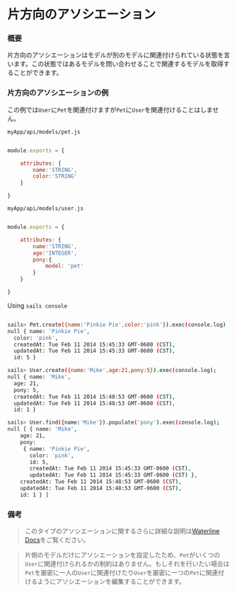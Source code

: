 # 片方向のアソシエーション
### 概要

片方向のアソシエーションはモデルが別のモデルに関連付けられている状態を言います。この状態ではあるモデルを問い合わせることで関連するモデルを取得することができます。

### 片方向のアソシエーションの例

この例では`User`に`Pet`を関連付けますが`Pet`に`User`を関連付けることはしません。

`myApp/api/models/pet.js`

```javascript

module.exports = {

	attributes: {
		name:'STRING',
		color:'STRING'
	}

}

```

`myApp/api/models/user.js`

```javascript

module.exports = {

	attributes: {
		name:'STRING',
		age:'INTEGER',
		pony:{
			model: 'pet'
		}
	}

}

```

Using `sails console`

```sh

sails> Pet.create({name:'Pinkie Pie',color:'pink'}).exec(console.log)
null { name: 'Pinkie Pie',
  color: 'pink',
  createdAt: Tue Feb 11 2014 15:45:33 GMT-0600 (CST),
  updatedAt: Tue Feb 11 2014 15:45:33 GMT-0600 (CST),
  id: 5 }

sails> User.create({name:'Mike',age:21,pony:5}).exec(console.log);
null { name: 'Mike',
  age: 21,
  pony: 5,
  createdAt: Tue Feb 11 2014 15:48:53 GMT-0600 (CST),
  updatedAt: Tue Feb 11 2014 15:48:53 GMT-0600 (CST),
  id: 1 }

sails> User.find({name:'Mike'}).populate('pony').exec(console.log);
null [ { name: 'Mike',
    age: 21,
    pony: 
     { name: 'Pinkie Pie',
       color: 'pink',
       id: 5,
       createdAt: Tue Feb 11 2014 15:45:33 GMT-0600 (CST),
       updatedAt: Tue Feb 11 2014 15:45:33 GMT-0600 (CST) },
    createdAt: Tue Feb 11 2014 15:48:53 GMT-0600 (CST),
    updatedAt: Tue Feb 11 2014 15:48:53 GMT-0600 (CST),
    id: 1 } ]


```
### 備考
> このタイプのアソシエーションに関するさらに詳細な説明は[Waterline Docs](https://github.com/balderdashy/waterline-docs/blob/master/associations.md)をご覧ください。

> 片側のモデルだけにアソシエーションを設定したため、`Pet`がいくつの`User`に関連付けられるかの制約はありません。もしそれを行いたい場合は`Pet`を厳密に一人の`User`に関連付けたり`User`を厳密に一つの`Pet`に関連付けるようにアソシエーションを編集することができます。 

<docmeta name="uniqueID" value="OneWayAssociation708096">
<docmeta name="displayName" value="One Way Association">

